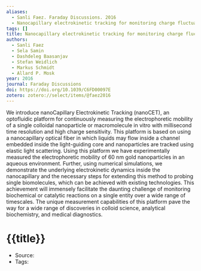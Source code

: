 ```yaml
---
aliases:
  - Sanli Faez. Faraday Discussions. 2016
  - Nanocapillary electrokinetic tracking for monitoring charge fluctuations on a single nanoparticle
tags: []
title: Nanocapillary electrokinetic tracking for monitoring charge fluctuations on a single nanoparticle
authors:
  - Sanli Faez
  - Sela Samin
  - Dashdeleg Baasanjav
  - Stefan Weidlich
  - Markus Schmidt
  - Allard P. Mosk
year: 2016
journal: Faraday Discussions
doi: https://doi.org/10.1039/C6FD00097E
zotero: zotero://select/items/@faez2016
---
```

<!-- START_ABSTRACT -->
We introduce
              nanoCapillary Electrokinetic Tracking
              (nanoCET), an optofluidic platform for continuously measuring the electrophoretic mobility of a
              single
              colloidal nanoparticle or macromolecule
              in vitro
              with millisecond time resolution and high charge sensitivity. This platform is based on using a nanocapillary optical fiber in which liquids may flow inside a channel embedded inside the light-guiding core and nanoparticles are tracked using elastic light scattering. Using this platform we have experimentally measured the electrophoretic mobility of 60 nm gold nanoparticles in an aqueous environment. Further, using numerical simulations, we demonstrate the underlying electrokinetic dynamics inside the nanocapillary and the necessary steps for extending this method to probing single biomolecules, which can be achieved with existing technologies. This achievement will immensely facilitate the daunting challenge of monitoring biochemical or catalytic reactions on a single entity over a wide range of timescales. The unique measurement capabilities of this platform pave the way for a wide range of discoveries in colloid science, analytical biochemistry, and medical diagnostics.
<!-- END_ABSTRACT -->

<!-- START_TEMPLATE -->
# {{title}}

- Source:
- Tags: 
<!-- END_TEMPLATE -->